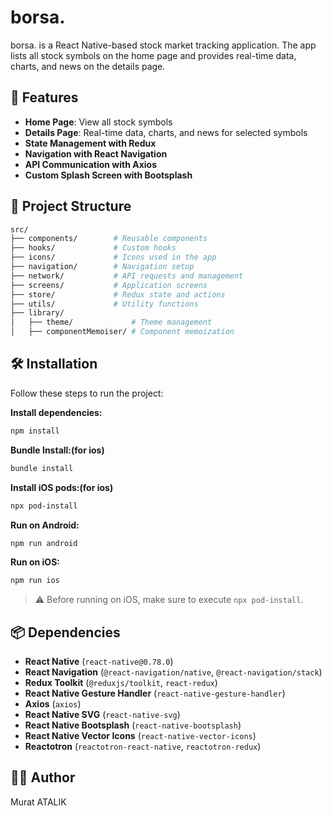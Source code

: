 # borsa.

borsa. is a React Native-based stock market tracking application. The app lists all stock symbols on the home page and provides real-time data, charts, and news on the details page.

## 📌 Features

- **Home Page**: View all stock symbols
- **Details Page**: Real-time data, charts, and news for selected symbols
- **State Management with Redux**
- **Navigation with React Navigation**
- **API Communication with Axios**
- **Custom Splash Screen with Bootsplash**

## 📂 Project Structure

```bash
src/
├── components/        # Reusable components
├── hooks/             # Custom hooks
├── icons/             # Icons used in the app
├── navigation/        # Navigation setup
├── network/           # API requests and management
├── screens/           # Application screens
├── store/             # Redux state and actions
├── utils/             # Utility functions
├── library/
│   ├── theme/             # Theme management
│   ├── componentMemoiser/ # Component memoization
```

## 🛠 Installation

Follow these steps to run the project:

**Install dependencies:**

```sh
npm install
```

**Bundle Install:(for ios)**

```sh
bundle install
```

**Install iOS pods:(for ios)**

```sh
npx pod-install
```

**Run on Android:**

```sh
npm run android
```

**Run on iOS:**

```sh
npm run ios
```

> ⚠️ Before running on iOS, make sure to execute `npx pod-install`.

## 📦 Dependencies

- **React Native** (`react-native@0.78.0`)
- **React Navigation** (`@react-navigation/native`, `@react-navigation/stack`)
- **Redux Toolkit** (`@reduxjs/toolkit`, `react-redux`)
- **React Native Gesture Handler** (`react-native-gesture-handler`)
- **Axios** (`axios`)
- **React Native SVG** (`react-native-svg`)
- **React Native Bootsplash** (`react-native-bootsplash`)
- **React Native Vector Icons** (`react-native-vector-icons`)
- **Reactotron** (`reactotron-react-native`, `reactotron-redux`)

## 👨‍💻 Author

Murat ATALIK
